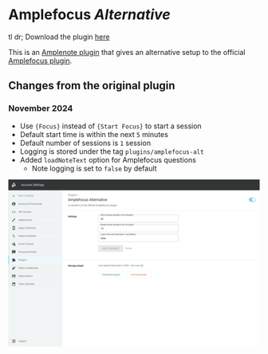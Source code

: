 # Amplefocus *Alternative*
tl dr; Download the plugin [here]()

This is an [Amplenote plugin](https://www.amplenote.com/help/developing_amplenote_plugins) that
gives an alternative setup to the official [Amplefocus plugin](https://public.amplenote.com/XqCZ5b6qfsXQPRM8ZJRo8CrF).

## Changes from the original plugin
### November 2024
- Use `{Focus}` instead of `{Start Focus}` to start a session
- Default start time is within the next `5` minutes
- Default number of sessions is `1` session
- Logging is stored under the tag `plugins/amplefocus-alt`
- Added `loadNoteText` option for Amplefocus questions
  - Note logging is set to `false` by default

![img.png](img.png)
